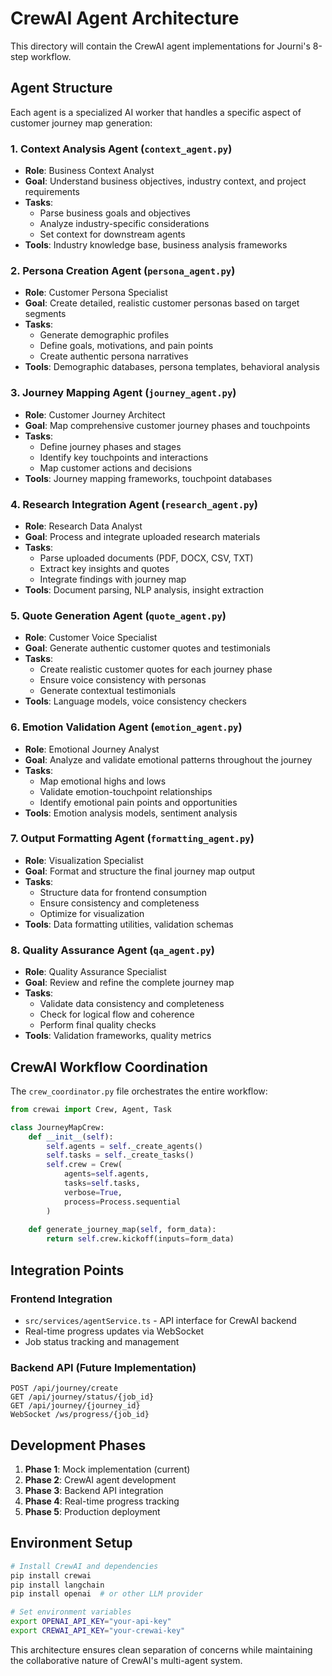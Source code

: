 # CrewAI Agent Architecture

This directory will contain the CrewAI agent implementations for Journi's 8-step workflow.

## Agent Structure

Each agent is a specialized AI worker that handles a specific aspect of customer journey map generation:

### 1. Context Analysis Agent (`context_agent.py`)
- **Role**: Business Context Analyst
- **Goal**: Understand business objectives, industry context, and project requirements
- **Tasks**: 
  - Parse business goals and objectives
  - Analyze industry-specific considerations
  - Set context for downstream agents
- **Tools**: Industry knowledge base, business analysis frameworks

### 2. Persona Creation Agent (`persona_agent.py`)
- **Role**: Customer Persona Specialist
- **Goal**: Create detailed, realistic customer personas based on target segments
- **Tasks**:
  - Generate demographic profiles
  - Define goals, motivations, and pain points
  - Create authentic persona narratives
- **Tools**: Demographic databases, persona templates, behavioral analysis

### 3. Journey Mapping Agent (`journey_agent.py`)
- **Role**: Customer Journey Architect
- **Goal**: Map comprehensive customer journey phases and touchpoints
- **Tasks**:
  - Define journey phases and stages
  - Identify key touchpoints and interactions
  - Map customer actions and decisions
- **Tools**: Journey mapping frameworks, touchpoint databases

### 4. Research Integration Agent (`research_agent.py`)
- **Role**: Research Data Analyst
- **Goal**: Process and integrate uploaded research materials
- **Tasks**:
  - Parse uploaded documents (PDF, DOCX, CSV, TXT)
  - Extract key insights and quotes
  - Integrate findings with journey map
- **Tools**: Document parsing, NLP analysis, insight extraction

### 5. Quote Generation Agent (`quote_agent.py`)
- **Role**: Customer Voice Specialist
- **Goal**: Generate authentic customer quotes and testimonials
- **Tasks**:
  - Create realistic customer quotes for each journey phase
  - Ensure voice consistency with personas
  - Generate contextual testimonials
- **Tools**: Language models, voice consistency checkers

### 6. Emotion Validation Agent (`emotion_agent.py`)
- **Role**: Emotional Journey Analyst
- **Goal**: Analyze and validate emotional patterns throughout the journey
- **Tasks**:
  - Map emotional highs and lows
  - Validate emotion-touchpoint relationships
  - Identify emotional pain points and opportunities
- **Tools**: Emotion analysis models, sentiment analysis

### 7. Output Formatting Agent (`formatting_agent.py`)
- **Role**: Visualization Specialist
- **Goal**: Format and structure the final journey map output
- **Tasks**:
  - Structure data for frontend consumption
  - Ensure consistency and completeness
  - Optimize for visualization
- **Tools**: Data formatting utilities, validation schemas

### 8. Quality Assurance Agent (`qa_agent.py`)
- **Role**: Quality Assurance Specialist
- **Goal**: Review and refine the complete journey map
- **Tasks**:
  - Validate data consistency and completeness
  - Check for logical flow and coherence
  - Perform final quality checks
- **Tools**: Validation frameworks, quality metrics

## CrewAI Workflow Coordination

The `crew_coordinator.py` file orchestrates the entire workflow:

```python
from crewai import Crew, Agent, Task

class JourneyMapCrew:
    def __init__(self):
        self.agents = self._create_agents()
        self.tasks = self._create_tasks()
        self.crew = Crew(
            agents=self.agents,
            tasks=self.tasks,
            verbose=True,
            process=Process.sequential
        )
    
    def generate_journey_map(self, form_data):
        return self.crew.kickoff(inputs=form_data)
```

## Integration Points

### Frontend Integration
- `src/services/agentService.ts` - API interface for CrewAI backend
- Real-time progress updates via WebSocket
- Job status tracking and management

### Backend API (Future Implementation)
```
POST /api/journey/create
GET /api/journey/status/{job_id}
GET /api/journey/{journey_id}
WebSocket /ws/progress/{job_id}
```

## Development Phases

1. **Phase 1**: Mock implementation (current)
2. **Phase 2**: CrewAI agent development
3. **Phase 3**: Backend API integration
4. **Phase 4**: Real-time progress tracking
5. **Phase 5**: Production deployment

## Environment Setup

```bash
# Install CrewAI and dependencies
pip install crewai
pip install langchain
pip install openai  # or other LLM provider

# Set environment variables
export OPENAI_API_KEY="your-api-key"
export CREWAI_API_KEY="your-crewai-key"
```

This architecture ensures clean separation of concerns while maintaining the collaborative nature of CrewAI's multi-agent system.
